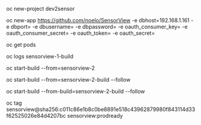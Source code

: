 oc new-project dev2sensor

oc new-app  https://github.com/noelo/SensorView  -e dbhost=192.168.1.161 -e dbport= -e dbusername= -e dbpassword= -e oauth_consumer_key= -e oauth_consumer_secret= -e oauth_token= -e oauth_secret=

oc get pods

oc logs sensorview-1-build

oc start-build --from=sensorview-2

oc start-build --from=sensorview-2-build --follow

oc start-build --from-build=sensorview-2-build --follow

oc tag sensorview@sha256:c011c86e1b8c0be8891e518c43962879980f843114d33f62525026e84d4207bc sensorview:prodready